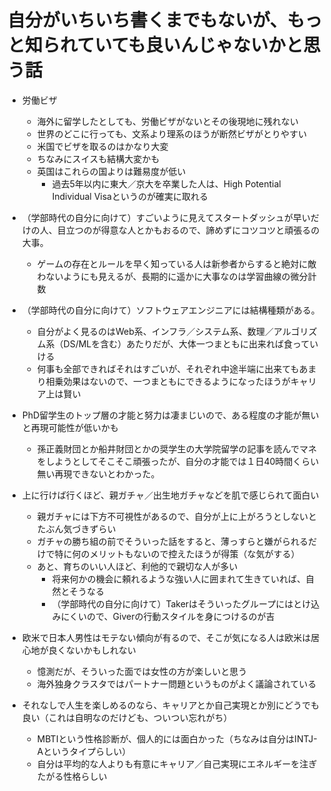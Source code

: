 # 自分がいちいち書くまでもないが、もっと知られていても良いんじゃないかと思う話

- 労働ビザ
  - 海外に留学したとしても、労働ビザがないとその後現地に残れない
  - 世界のどこに行っても、文系より理系のほうが断然ビザがとりやすい
  - 米国でビザを取るのはかなり大変
  - ちなみにスイスも結構大変かも
  - 英国はこれらの国よりは難易度が低い
    - 過去5年以内に東大／京大を卒業した人は、High Potential Individual Visaというのが確実に取れる

- （学部時代の自分に向けて）すごいように見えてスタートダッシュが早いだけの人、目立つのが得意な人とかもおるので、諦めずにコツコツと頑張るの大事。
  - ゲームの存在とルールを早く知っている人は新参者からすると絶対に敵わないようにも見えるが、長期的に遥かに大事なのは学習曲線の微分計数

- （学部時代の自分に向けて）ソフトウェアエンジニアには結構種類がある。
  - 自分がよく見るのはWeb系、インフラ／システム系、数理／アルゴリズム系（DS/MLを含む）あたりだが、大体一つまともに出来れば食っていける
  - 何事も全部できればそれはすごいが、それぞれ中途半端に出来てもあまり相乗効果はないので、一つまともにできるようになったほうがキャリア上は賢い

- PhD留学生のトップ層の才能と努力は凄まじいので、ある程度の才能が無いと再現可能性が低いかも
  - 孫正義財団とか船井財団とかの奨学生の大学院留学の記事を読んでマネをしようとしてそこそこ頑張ったが、自分の才能では１日40時間くらい無い再現できないとわかった。

- 上に行けば行くほど、親ガチャ／出生地ガチャなどを肌で感じられて面白い
  - 親ガチャには下方不可視性があるので、自分が上に上がろうとしないとたぶん気づきずらい
  - ガチャの勝ち組の前でそういった話をすると、薄っすらと嫌がられるだけで特に何のメリットもないので控えたほうが得策（な気がする）
  - あと、育ちのいい人ほど、利他的で親切な人が多い
    - 将来何かの機会に頼れるような強い人に囲まれて生きていれば、自然とそうなる
    - （学部時代の自分に向けて）Takerはそういったグループにはとけ込みにくいので、Giverの行動スタイルを身につけるのが吉

- 欧米で日本人男性はモテない傾向が有るので、そこが気になる人は欧米は居心地が良くないかもしれない
  - 憶測だが、そういった面では女性の方が楽しいと思う
  - 海外独身クラスタではパートナー問題というものがよく議論されている

- それなしで人生を楽しめるのなら、キャリアとか自己実現とか別にどうでも良い（これは自明なのだけども、ついつい忘れがち）
  - MBTIという性格診断が、個人的には面白かった（ちなみは自分はINTJ-Aというタイプらしい）
  - 自分は平均的な人よりも有意にキャリア／自己実現にエネルギーを注ぎたがる性格らしい
